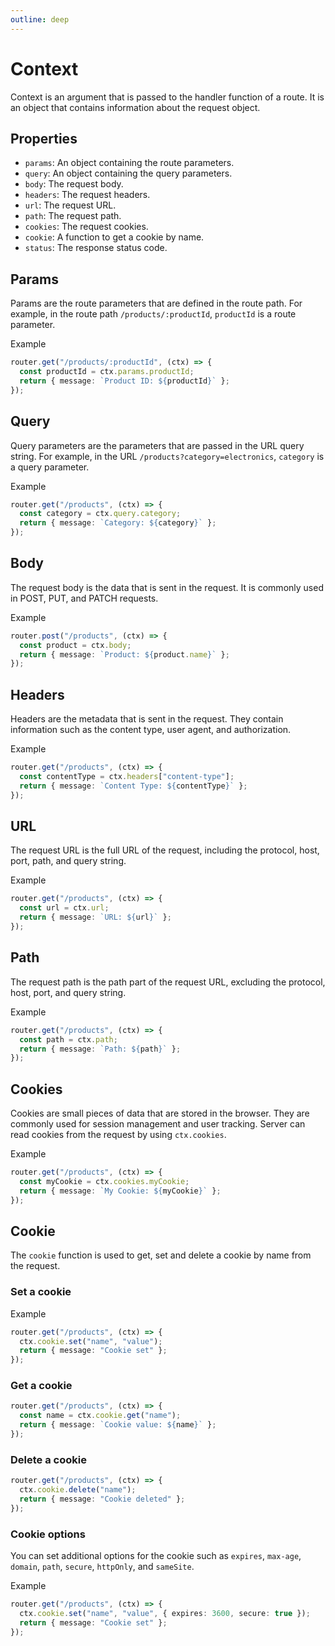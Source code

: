 ```yaml
---
outline: deep
---
```


# Context

Context is an argument that is passed to the handler function of a route. It is an object that contains information about the request object.

## Properties

- `params`: An object containing the route parameters.
- `query`: An object containing the query parameters.
- `body`: The request body.
- `headers`: The request headers.
- `url`: The request URL.
- `path`: The request path.
- `cookies`: The request cookies.
- `cookie`: A function to get a cookie by name.
- `status`: The response status code.

## Params

Params are the route parameters that are defined in the route path. For example, in the route path `/products/:productId`, `productId` is a route parameter.

Example

```ts
router.get("/products/:productId", (ctx) => {
  const productId = ctx.params.productId;
  return { message: `Product ID: ${productId}` };
});
```

## Query

Query parameters are the parameters that are passed in the URL query string. For example, in the URL `/products?category=electronics`, `category` is a query parameter.

Example

```ts
router.get("/products", (ctx) => {
  const category = ctx.query.category;
  return { message: `Category: ${category}` };
});
```

## Body

The request body is the data that is sent in the request. It is commonly used in POST, PUT, and PATCH requests.

Example

```ts
router.post("/products", (ctx) => {
  const product = ctx.body;
  return { message: `Product: ${product.name}` };
});
```

## Headers

Headers are the metadata that is sent in the request. They contain information such as the content type, user agent, and authorization.

Example

```ts
router.get("/products", (ctx) => {
  const contentType = ctx.headers["content-type"];
  return { message: `Content Type: ${contentType}` };
});
```

## URL

The request URL is the full URL of the request, including the protocol, host, port, path, and query string.

Example

```ts
router.get("/products", (ctx) => {
  const url = ctx.url;
  return { message: `URL: ${url}` };
});
```

## Path

The request path is the path part of the request URL, excluding the protocol, host, port, and query string.

Example

```ts
router.get("/products", (ctx) => {
  const path = ctx.path;
  return { message: `Path: ${path}` };
});
```

## Cookies

Cookies are small pieces of data that are stored in the browser. They are commonly used for session management and user tracking. Server can read cookies from the request by using `ctx.cookies`.

Example

```ts
router.get("/products", (ctx) => {
  const myCookie = ctx.cookies.myCookie;
  return { message: `My Cookie: ${myCookie}` };
});
```

## Cookie

The `cookie` function is used to get, set and delete a cookie by name from the request.

### Set a cookie

Example

```ts
router.get("/products", (ctx) => {
  ctx.cookie.set("name", "value");
  return { message: "Cookie set" };
});
```

### Get a cookie

```ts
router.get("/products", (ctx) => {
  const name = ctx.cookie.get("name");
  return { message: `Cookie value: ${name}` };
});
```

### Delete a cookie

```ts
router.get("/products", (ctx) => {
  ctx.cookie.delete("name");
  return { message: "Cookie deleted" };
});
```

### Cookie options

You can set additional options for the cookie such as `expires`, `max-age`, `domain`, `path`, `secure`, `httpOnly`, and `sameSite`.

Example

```ts
router.get("/products", (ctx) => {
  ctx.cookie.set("name", "value", { expires: 3600, secure: true });
  return { message: "Cookie set" };
});
```

